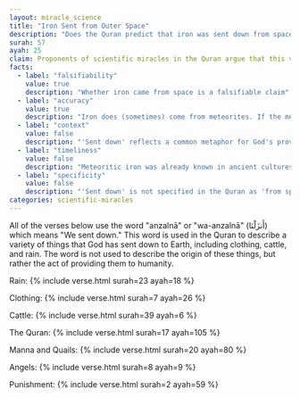 ```yaml
---
layout: miracle_science
title: "Iron Sent from Outer Space"
description: "Does the Quran predict that iron was sent down from space?"
surah: 57
ayah: 25
claim: Proponents of scientific miracles in the Quran argue that this verse predicts the extraterrestrial origin of iron. They claim that the phrase "sent down" refers to iron being brought to Earth from space, specifically through meteorites. This interpretation is used to suggest that the Quran contains advanced scientific knowledge about the origins of materials on Earth.
facts:
  - label: "falsifiability"
    value: true
    description: "Whether iron came from space is a falsifiable claim"
  - label: "accuracy"
    value: true
    description: "Iron does (sometimes) come from meteorites. If the meaning of 'sent down' is equivalent to 'came from space', then the claim is accurate"
  - label: "context"
    value: false
    description: "'Sent down' reflects a common metaphor for God's provision, not 'from space.' Other 'sent down' objects in the Quran include clothing, cattle, and rain (Surah 7:26, 23:18, 39:6)."
  - label: "timeliness"
    value: false
    description: "Meteoritic iron was already known in ancient cultures at the time of Mohammed, including the Egyptians. The Quran's mention of iron being 'sent down' was not impossible to discover at the time"
  - label: "specificity"
    value: false
    description: "'Sent down' is not specified in the Quran as 'from space.' To claim this, Muslims must also accept that clothing, rain, and cattle are also literally from space."
categories: scientific-miracles
---
```


All of the verses below use the word "anzalnā" or "wa-anzalnā" (أَنزَلْنَا) which means "We sent down." This word is used in the Quran to describe a variety of things that God has sent down to Earth, including clothing, cattle, and rain. The word is not used to describe the origin of these things, but rather the act of providing them to humanity.

Rain:
{% include verse.html surah=23 ayah=18 %}

Clothing:
{% include verse.html surah=7 ayah=26 %}

Cattle:
{% include verse.html surah=39 ayah=6 %}

The Quran:
{% include verse.html surah=17 ayah=105 %}

Manna and Quails:
{% include verse.html surah=20 ayah=80 %}

Angels:
{% include verse.html surah=8 ayah=9 %}

Punishment:
{% include verse.html surah=2 ayah=59 %}
